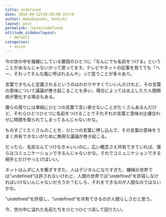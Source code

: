 ```yaml
---
title: undefined
date: 2018-09-12T20:30:00 UTC+9
author: Wakabayashi, Kenichi
layout: post
permalink: /note/undefined
attitude_sidebarlayout:
  - default
categories:
  - voice
---
```

今の世の中を複雑にしている要因のひとつに「なんにでも名前をつける」ということがあるんじゃないかって思ってます。テレビやネットの記事を見てても「へー、それってそんな風に呼ばれるんや」って思うことが多々あり。

言葉できちんと定義されるというのはわかりやすくていいんだけれど、その言葉の意味について議論が巻き起こることも多い、場合によっては炎上したり人間関係が悪化する場合もある。

僕らの周りには単純にひとつの言葉で言い表せないことがたくさんあるんだけど、それらひとつひとつに名前をつけることでそれぞれの言葉と意味の辻褄合わせに時間を取られてしまってるんじゃないかな。

ものすごくたくさんのことを、ひとつの言葉に押し込んで、その言葉の意味をうまく共有できないがために無用な議論が巻き起こる。

だったら、名前なんてつけなきゃいいのに。広い概念さえ共有できていれば、僕らはコミュニケーションできるんじゃないかな。それでコミュニケションできる相手とだけやっとけばいい。

ネットはムダに人を繋ぎすぎた、人はデジタルになりすぎた、機械の世界では"undefined"は許されないけれど、人間の世界では"undefined"を許容しなければいけないんじゃないだろうか？むしろ、それをできるのが人間なのではないかな。

"undefined"を許容し、"undefined"を共有できるのが人間らしさだと思う。

今、世の中に溢れた名前たちをひとつひとつ消して回りたい。